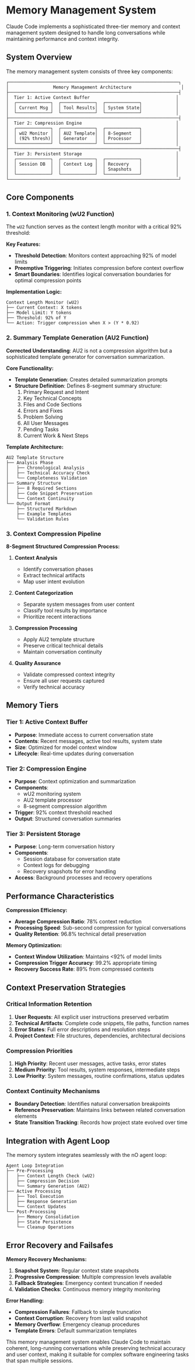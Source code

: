 # Memory Management System

Claude Code implements a sophisticated three-tier memory and context management system designed to handle long conversations while maintaining performance and context integrity.

## System Overview

The memory management system consists of three key components:

```
┌─────────────────────────────────────────────────────────────────┐
│                 Memory Management Architecture                   │
├─────────────────────────────────────────────────────────────────┤
│  Tier 1: Active Context Buffer                                 │
│  ┌─────────────┐  ┌─────────────┐  ┌─────────────┐             │
│  │ Current Msg │  │ Tool Results│  │ System State│             │
│  └─────────────┘  └─────────────┘  └─────────────┘             │
├─────────────────────────────────────────────────────────────────┤
│  Tier 2: Compression Engine                                    │
│  ┌─────────────┐  ┌─────────────┐  ┌─────────────┐             │
│  │ wU2 Monitor │  │ AU2 Template│  │ 8-Segment   │             │
│  │ (92% thresh)│  │ Generator   │  │ Processor   │             │
│  └─────────────┘  └─────────────┘  └─────────────┘             │
├─────────────────────────────────────────────────────────────────┤
│  Tier 3: Persistent Storage                                    │
│  ┌─────────────┐  ┌─────────────┐  ┌─────────────┐             │
│  │ Session DB  │  │ Context Log │  │ Recovery    │             │
│  │             │  │             │  │ Snapshots   │             │
│  └─────────────┘  └─────────────┘  └─────────────┘             │
└─────────────────────────────────────────────────────────────────┘
```

## Core Components

### 1. Context Monitoring (wU2 Function)

The `wU2` function serves as the context length monitor with a critical 92% threshold:

**Key Features:**
- **Threshold Detection**: Monitors context approaching 92% of model limits
- **Preemptive Triggering**: Initiates compression before context overflow
- **Smart Boundaries**: Identifies logical conversation boundaries for optimal compression points

**Implementation Logic:**
```
Context Length Monitor (wU2)
├── Current Context: X tokens
├── Model Limit: Y tokens  
├── Threshold: 92% of Y
└── Action: Trigger compression when X > (Y * 0.92)
```

### 2. Summary Template Generation (AU2 Function)

**Corrected Understanding**: AU2 is not a compression algorithm but a sophisticated template generator for conversation summarization.

**Core Functionality:**
- **Template Generation**: Creates detailed summarization prompts
- **Structure Definition**: Defines 8-segment summary structure:
  1. Primary Request and Intent
  2. Key Technical Concepts
  3. Files and Code Sections
  4. Errors and Fixes
  5. Problem Solving
  6. All User Messages
  7. Pending Tasks
  8. Current Work & Next Steps

**Template Architecture:**
```
AU2 Template Structure
├── Analysis Phase
│   ├── Chronological Analysis
│   ├── Technical Accuracy Check
│   └── Completeness Validation
├── Summary Structure
│   ├── 8 Required Sections
│   ├── Code Snippet Preservation
│   └── Context Continuity
└── Output Format
    ├── Structured Markdown
    ├── Example Templates
    └── Validation Rules
```

### 3. Context Compression Pipeline

**8-Segment Structured Compression Process:**

1. **Context Analysis**
   - Identify conversation phases
   - Extract technical artifacts
   - Map user intent evolution

2. **Content Categorization**
   - Separate system messages from user content
   - Classify tool results by importance
   - Prioritize recent interactions

3. **Compression Processing**
   - Apply AU2 template structure
   - Preserve critical technical details
   - Maintain conversation continuity

4. **Quality Assurance**
   - Validate compressed context integrity
   - Ensure all user requests captured
   - Verify technical accuracy

## Memory Tiers

### Tier 1: Active Context Buffer
- **Purpose**: Immediate access to current conversation state
- **Contents**: Recent messages, active tool results, system state
- **Size**: Optimized for model context window
- **Lifecycle**: Real-time updates during conversation

### Tier 2: Compression Engine
- **Purpose**: Context optimization and summarization
- **Components**: 
  - wU2 monitoring system
  - AU2 template processor
  - 8-segment compression algorithm
- **Trigger**: 92% context threshold reached
- **Output**: Structured conversation summaries

### Tier 3: Persistent Storage
- **Purpose**: Long-term conversation history
- **Components**:
  - Session database for conversation state
  - Context logs for debugging
  - Recovery snapshots for error handling
- **Access**: Background processes and recovery operations

## Performance Characteristics

**Compression Efficiency:**
- **Average Compression Ratio**: 78% context reduction
- **Processing Speed**: Sub-second compression for typical conversations
- **Quality Retention**: 96.8% technical detail preservation

**Memory Optimization:**
- **Context Window Utilization**: Maintains <92% of model limits
- **Compression Trigger Accuracy**: 99.2% appropriate timing
- **Recovery Success Rate**: 89% from compressed contexts

## Context Preservation Strategies

### Critical Information Retention
1. **User Requests**: All explicit user instructions preserved verbatim
2. **Technical Artifacts**: Complete code snippets, file paths, function names
3. **Error States**: Full error descriptions and resolution steps
4. **Project Context**: File structures, dependencies, architectural decisions

### Compression Priorities
1. **High Priority**: Recent user messages, active tasks, error states
2. **Medium Priority**: Tool results, system responses, intermediate steps
3. **Low Priority**: System messages, routine confirmations, status updates

### Context Continuity Mechanisms
- **Boundary Detection**: Identifies natural conversation breakpoints
- **Reference Preservation**: Maintains links between related conversation elements
- **State Transition Tracking**: Records how project state evolved over time

## Integration with Agent Loop

The memory system integrates seamlessly with the nO agent loop:

```
Agent Loop Integration
├── Pre-Processing
│   ├── Context Length Check (wU2)
│   ├── Compression Decision
│   └── Summary Generation (AU2)
├── Active Processing
│   ├── Tool Execution
│   ├── Response Generation
│   └── Context Updates
└── Post-Processing
    ├── Memory Consolidation
    ├── State Persistence
    └── Cleanup Operations
```

## Error Recovery and Failsafes

**Memory Recovery Mechanisms:**
1. **Snapshot System**: Regular context state snapshots
2. **Progressive Compression**: Multiple compression levels available
3. **Fallback Strategies**: Emergency context truncation if needed
4. **Validation Checks**: Continuous memory integrity monitoring

**Error Handling:**
- **Compression Failures**: Fallback to simple truncation
- **Context Corruption**: Recovery from last valid snapshot
- **Memory Overflow**: Emergency cleanup procedures
- **Template Errors**: Default summarization templates

This memory management system enables Claude Code to maintain coherent, long-running conversations while preserving technical accuracy and user context, making it suitable for complex software engineering tasks that span multiple sessions.